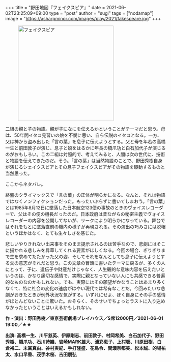 +++
title = "野田地図『フェイクスピア』"
date = 2021-06-02T23:25:09+09:00
type = "post"
author = "sugi"
tags = ["nodamap"]
image = "https://asharpminor.com/images/play/2021/fakespeare.jpg"
+++
<figure class="alignleft"><img src="/images/play/2021/fakespeare.jpg" alt="フェイクスピア" style="width: 300px !important;"></figure>

二組の親と子の物語。親が子になにを伝えるかということがテーマだと思う。母は、50年間イタコ見習いの娘を不憫に思い、自ら伝説のイタコとなる。一方、父は神から盗み出した「言の葉」を息子に伝えようとする。父と母を年若の高橋一生と前田敦子が演じ、息子と娘をはるかに年長の橋爪功と白石加代子が演じるのがおもしろい。この二組は対照的で、考えてみると、人間は次の世代に、技術と物語を伝えてきたのだ。そう。「言の葉」は当然物語のことで、野田秀樹自身が演じるシェイクスピアとその息子フェイクスピアがその物語を駆動するものと当然思った。

ここからネタバレ。

終盤のクライマックスで「言の葉」の正体が明らかになる。なんと、それは物語ではなくノンフィクションだった。もったいぶらずに書いてしまおう。「言の葉」とは1985年8月12日に墜落した日本航空123便の事故のときのヴォイスレコーダーで、父はその便の機長だったのだ。日本政府は昔ながらの秘密主義でヴォイスレコーダーの内容を公開してないが、リークにより明らかになっている。舞台ではそれをもとに墜落直前の機内の様子が再現される。その演出の巧みさには脱帽というほかはなく、とても生々しさを感じた。

悲しいやりきれない出来事をそのまま提示されるのは苦手なので、悲劇にはそこに描かれる悲しみを昇華してくれる要素がほしくなる。今回の場合、ぎりぎりまで生を求めてたたかった父の姿、そしてそれをなんとしても息子に伝えようとする父の意志がそれだと思う。この文章の冒頭に書いたテーマに戻るが、多くの人にとって、子に、遺伝子や財産だけじゃなく、人生観的な意味内容を伝えたいというのは、かなり痛切な感情で、実際に親となっていない人にも共感できる普遍的なものなのかもしれない。でも、実際にはその願望がかなうことはあまり多くなくて、特に社会の変化の速度がはやい現代では希有なことだ。今回みたいな悲劇がおきたときが例外状況な気がする。いずれにせよ、ぼく自身にその手の感情がほとんどないことに驚いた。おそらく、そのせいでちょっとラストに入り込めなかったということはいえるかもしれない。

**作・演出：野田秀樹／東京芸術劇場プレイハウス／S席12000円／2021-06-01 19:00／★★**

**出演: 高橋一生、川平慈英、伊原剛志、前田敦子、村岡希美、白石加代子、野田秀樹、橋爪功、石川詩織、岩崎MARK雄大、浦彩恵子、上村聡、川原田樹、白倉裕二、末冨真由、谷村実紀、手打隆盛、花島令、間瀬奈都美、松本誠、的場祐太、水口早香、茂手木桜、吉田朋弘**